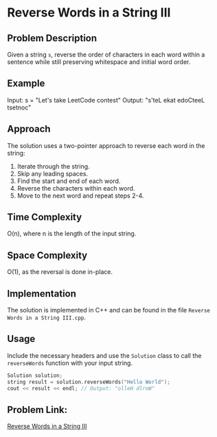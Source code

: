 # Reverse Words in a String III

## Problem Description

Given a string `s`, reverse the order of characters in each word within a sentence while still preserving whitespace and initial word order.

## Example

Input: s = "Let's take LeetCode contest"
Output: "s'teL ekat edoCteeL tsetnoc"

## Approach

The solution uses a two-pointer approach to reverse each word in the string:

1. Iterate through the string.
2. Skip any leading spaces.
3. Find the start and end of each word.
4. Reverse the characters within each word.
5. Move to the next word and repeat steps 2-4.

## Time Complexity

O(n), where n is the length of the input string.

## Space Complexity

O(1), as the reversal is done in-place.

## Implementation

The solution is implemented in C++ and can be found in the file `Reverse Words in a String III.cpp`.

## Usage

Include the necessary headers and use the `Solution` class to call the `reverseWords` function with your input string.

```cpp
Solution solution;
string result = solution.reverseWords("Hello World");
cout << result << endl; // Output: "olleH dlroW"
```

## Problem Link:
[Reverse Words in a String III](https://leetcode.com/problems/reverse-words-in-a-string-iii/description/)